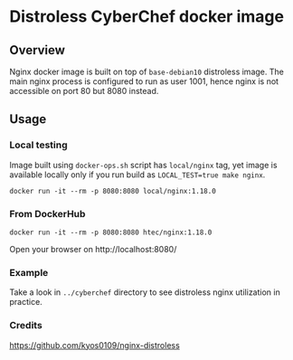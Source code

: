 # Distroless CyberChef docker image

## Overview
Nginx docker image is built on top of `base-debian10` distroless image. The main nginx process is configured to run
as user 1001, hence nginx is not accessible on port 80 but 8080 instead.

## Usage

### Local testing

Image built using `docker-ops.sh` script has `local/nginx` tag, yet image is available locally only if you run
build as `LOCAL_TEST=true make nginx`.
```
docker run -it --rm -p 8080:8080 local/nginx:1.18.0
```

### From DockerHub

```
docker run -it --rm -p 8080:8080 htec/nginx:1.18.0
```

Open your browser on http://localhost:8080/

### Example

Take a look in `../cyberchef` directory to see distroless nginx utilization in practice.

### Credits
https://github.com/kyos0109/nginx-distroless
